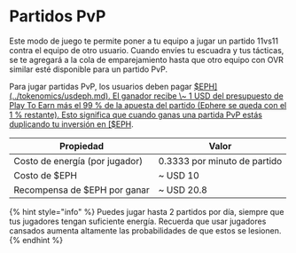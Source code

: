 # Partidos PvP

Este modo de juego te permite poner a tu equipo a jugar un partido 11vs11 contra el equipo de otro usuario. Cuando envíes tu escuadra y tus tácticas, se te agregará a la cola de emparejamiento hasta que otro equipo con OVR similar esté disponible para un partido PvP.

Para jugar partidas PvP, los usuarios deben pagar [$EPH](../tokenomics/usdeph.md). El ganador recibe \~ 1 USD  del presupuesto de Play To Earn más el 99 % de la apuesta del partido (Ephere se queda con el 1 % restante). Esto significa que cuando ganas una partida PvP estás duplicando tu inversión en [$EPH](../tokenomics/usdeph.md).

| Propiedad                      | Valor                        |
| ------------------------------ | ---------------------------- |
| Costo de energía (por jugador) | 0.3333 por minuto de partido |
| Costo de $EPH                  | \~ USD 10                    |
| Recompensa de $EPH por ganar   | \~ USD 20.8                  |

{% hint style="info" %}
Puedes jugar hasta 2 partidos por día, siempre que tus jugadores tengan suficiente energía. Recuerda que usar jugadores cansados aumenta altamente las probabilidades de que estos se lesionen.
{% endhint %}
